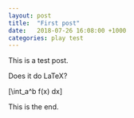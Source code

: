 ```yaml
---
layout: post
title:  "First post"
date:   2018-07-26 16:08:00 +1000
categories: play test
---
```

This is a test post.

Does it do LaTeX?

\[\int_a^b f(x) dx\]

This is the end.
